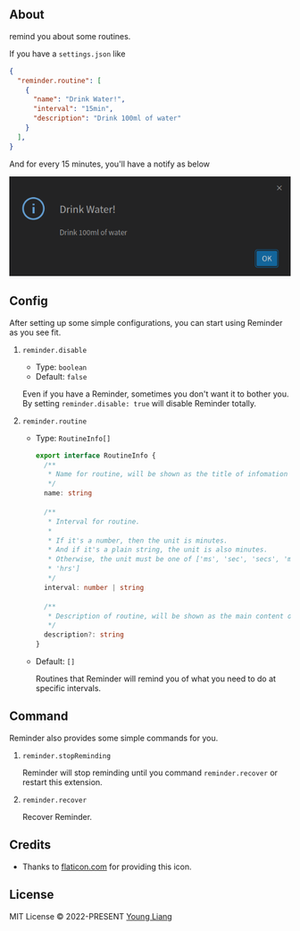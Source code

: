 ## About

remind you about some routines.

If you have a `settings.json` like

```json
{
  "reminder.routine": [
    {
      "name": "Drink Water!",
      "interval": "15min",
      "description": "Drink 100ml of water"
    }
  ],
}
```

And for every 15 minutes, you'll have a notify as below

![](https://github.com/GODLiangCY/reminder/blob/main/preview.png)

## Config

After setting up some simple configurations, you can start using Reminder as you see fit.

1. `reminder.disable`

   - Type: `boolean`
   - Default: `false`

   Even if you have a Reminder, sometimes you don't want it to bother you. By setting `reminder.disable: true` will disable Reminder totally.

2. `reminder.routine`

   - Type: `RoutineInfo[]`

     ```typescript
     export interface RoutineInfo {
       /**
        * Name for routine, will be shown as the title of infomation
        */
       name: string
     
       /**
        * Interval for routine.
        *
        * If it's a number, then the unit is minutes.
        * And if it's a plain string, the unit is also minutes.
        * Otherwise, the unit must be one of ['ms', 'sec', 'secs', 'min', 'mins', 'hr',
        * 'hrs']
        */
       interval: number | string
     
       /**
        * Description of routine, will be shown as the main content of infomation
        */
       description?: string
     }
     ```
     
   - Default: `[]`
   
     Routines that Reminder will remind you of what you need to do at specific intervals.

## Command

Reminder also provides some simple commands for you.

1. `reminder.stopReminding`

   Reminder will stop reminding until you command `reminder.recover` or restart this extension.

2. `reminder.recover`

   Recover Reminder.

## Credits

+ Thanks to [flaticon.com](https://www.flaticon.com/free-icon/reminder_1886913?term=reminder&page=1&position=31&page=1&position=31&related_id=1886913&origin=tag) for providing this icon.

## License

MIT License &copy; 2022-PRESENT [Young Liang](https://github.com/GODLiangCY)

